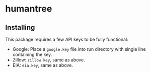 # humantree

## Installing
This package requires a few API keys to be fully functional:

- Google: Place a `google.key` file into run directory with single line containing the key.
- Zillow: `zillow.key`, same as above.
- EIA: `eia.key`, same as above.
